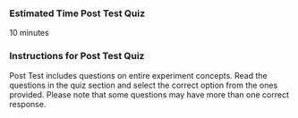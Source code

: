### Estimated Time Post Test Quiz

10 minutes
### Instructions for Post Test Quiz

Post Test includes questions on entire experiment concepts. Read the questions in the quiz section and select the correct option from the ones provided. Please note that some questions may have more than one correct response.

